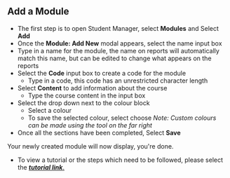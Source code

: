 ## **Add a Module** 

- The first step is to open Student Manager, select **Modules** and Select **Add**
- Once the **Module: Add New** modal appears, select the name input box
- Type in a name for the module, the name on reports will automatically match this name, but can be edited to change what appears on the reports
- Select the **Code** input box to create a code for the module
	- Type in a code, this code has an unrestricted character length
- Select **Content** to add information about the course
	- Type the course content in the input box
- Select the drop down next to the colour block
	- Select a colour
	- To save the selected colour, select choose 
	 _Note: Custom colours can be made using the tool on the far right_
- Once all the sections have been completed, Select **Save**

Your newly created module will now display, you're done.

- To view a tutorial or the steps which need to be followed, please select the [**_tutorial link_**.](https://www.iorad.com/player/117328/Adding-a-Module)
